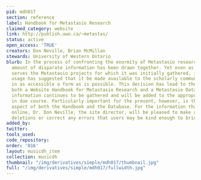 ```yaml
---
pid: mdh017
section: reference
label: Handbook for Metastasio Research
claimed_category: website
link: http://publish.uwo.ca/~metastas/
status: active
open_access: 'TRUE'
creators: Don Neville, Brian McMillan
stewards: University of Western Ontario
blurb: In the process of confronting the enormity of Metastasio research, a considerable
  amount of disparate information has been drawn together. Yet even as this information
  serves the Metastasio projects for which it was initially gathered, its frequent
  usage has suggested that it be made available to the scholarly community at large
  in as accessible a form as is possible. This decision has lead to the creation of
  both a Website Handbook for Metastasio Research and a Metastasio Database. More
  information continues to be gathered and will be added to the appropriate areas
  in due course. Particularly important for the present, however, is the practical
  aspect of both the Handbook and the Database. For the information that is already
  online, Dr. Don Neville, the site director, will be pleased to make additions and
  deletions or correct any errors that users may be kind enough to bring to his attention.
added_by:
twitter:
tools_used:
code_repository:
order: '016'
layout: musicdh_item
collection: musicdh
thumbnail: "/img/derivatives/simple/mdh017/thumbnail.jpg"
full: "/img/derivatives/simple/mdh017/fullwidth.jpg"
---
```

